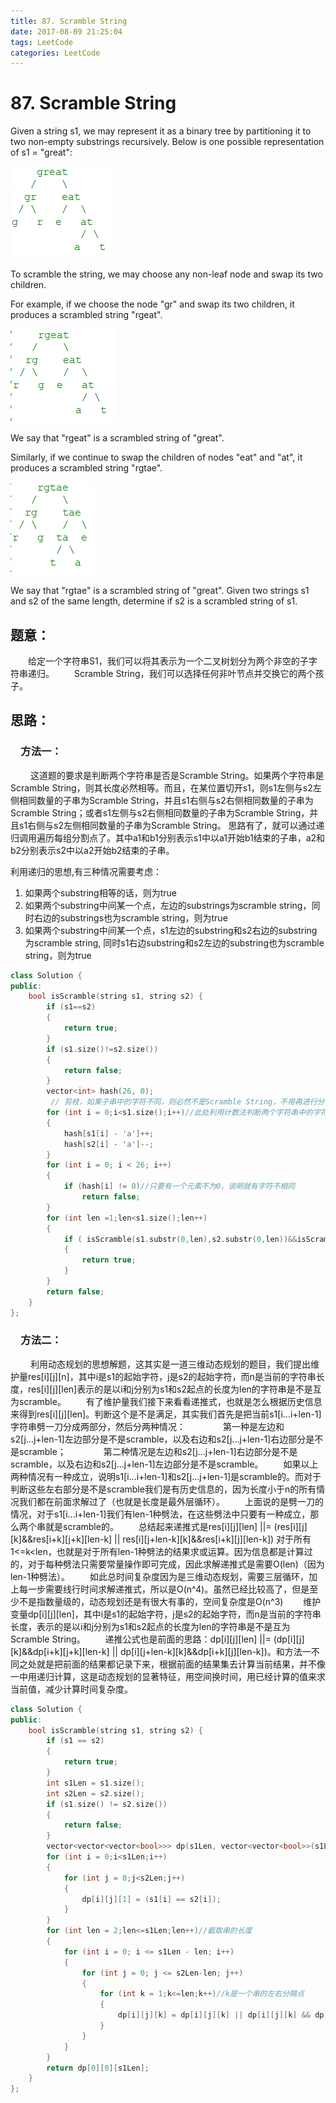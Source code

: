 ```yaml
---
title: 87. Scramble String
date: 2017-08-09 21:25:04
tags: LeetCode
categories: LeetCode
---
```


# 87. Scramble String

Given a string s1, we may represent it as a binary tree by partitioning it to two non-empty substrings recursively.
Below is one possible representation of s1 = "great":

![87-1-Scramble-String](/images/87-1-Scramble-String.png)

To scramble the string, we may choose any non-leaf node and swap its two children.

For example, if we choose the node "gr" and swap its two children, it produces a scrambled string "rgeat".

![87-2-Scramble-String](/images/87-2-Scramble-String.png)

We say that "rgeat" is a scrambled string of "great".

Similarly, if we continue to swap the children of nodes "eat" and "at", it produces a scrambled string "rgtae".

![87-3-Scramble-String](/images/87-3-Scramble-String.png)

We say that "rgtae" is a scrambled string of "great".
Given two strings s1 and s2 of the same length, determine if s2 is a scrambled string of s1. 

<!--more-->

## 题意：

　　给定一个字符串S1，我们可以将其表示为一个二叉树划分为两个非空的子字符串递归。
　　Scramble String，我们可以选择任何非叶节点并交换它的两个孩子。

## 思路：

###  　方法一：

　　 这道题的要求是判断两个字符串是否是Scramble String。如果两个字符串是Scramble String，则其长度必然相等。而且，在某位置切开s1，则s1左侧与s2左侧相同数量的子串为Scramble String，并且s1右侧与s2右侧相同数量的子串为Scramble String；或者s1左侧与s2右侧相同数量的子串为Scramble String，并且s1右侧与s2左侧相同数量的子串为Scramble String。
思路有了，就可以通过递归调用遍历每组分割点了。其中a1和b1分别表示s1中以a1开始b1结束的子串，a2和b2分别表示s2中以a2开始b2结束的子串。

利用递归的思想,有三种情况需要考虑：

1. 如果两个substring相等的话，则为true
2. 如果两个substring中间某一个点，左边的substrings为scramble string，同时右边的substrings也为scramble string，则为true
3. 如果两个substring中间某一个点，s1左边的substring和s2右边的substring为scramble string, 同时s1右边substring和s2左边的substring也为scramble string，则为true

```c++
class Solution {
public:
	bool isScramble(string s1, string s2) {
		if (s1==s2)
		{
			return true;
		}
		if (s1.size()!=s2.size())
		{
			return false;
		}
		vector<int> hash(26, 0);
         // 剪枝，如果子串中的字符不同，则必然不是Scramble String，不用再进行分割处理了
		for (int i = 0;i<s1.size();i++)//此处利用计数法判断两个字符串中的字符是否是都相等的
		{
			hash[s1[i] - 'a']++;
			hash[s2[i] - 'a']--;
		}	
		for (int i = 0; i < 26; i++)
		{
			if (hash[i] != 0)//只要有一个元素不为0，说明就有字符不相同
				return false;
		}
		for (int len =1;len<s1.size();len++)
		{
			if ( isScramble(s1.substr(0,len),s2.substr(0,len))&&isScramble(s1.substr(len),s2.substr(len)) || isScramble(s1.substr(0, len), s2.substr(s1.size()-len)) && isScramble(s1.substr(len), s2.substr(0,s1.size()-len))  )
			{
				return true;
			}
		}
		return false;
	}
};
```

###  　方法二：

　　  利用动态规划的思想解题，这其实是一道三维动态规划的题目，我们提出维护量res\[i]\[j]\[n]，其中i是s1的起始字符，j是s2的起始字符，而n是当前的字符串长度，res\[i]\[j]\[len]表示的是以i和j分别为s1和s2起点的长度为len的字符串是不是互为scramble。
　　有了维护量我们接下来看看递推式，也就是怎么根据历史信息来得到res\[i]\[j]\[len]。判断这个是不是满足，其实我们首先是把当前s1[i...i+len-1]字符串劈一刀分成两部分，然后分两种情况：
　　　　第一种是左边和s2[j...j+len-1]左边部分是不是scramble，以及右边和s2[j...j+len-1]右边部分是不是scramble；
　　　　第二种情况是左边和s2[j...j+len-1]右边部分是不是scramble，以及右边和s2[j...j+len-1]左边部分是不是scramble。
　　如果以上两种情况有一种成立，说明s1[i...i+len-1]和s2[j...j+len-1]是scramble的。而对于判断这些左右部分是不是scramble我们是有历史信息的，因为长度小于n的所有情况我们都在前面求解过了（也就是长度是最外层循环）。
　　上面说的是劈一刀的情况，对于s1[i...i+len-1]我们有len-1种劈法，在这些劈法中只要有一种成立，那么两个串就是scramble的。
　　总结起来递推式是res\[i]\[j]\[len]  ||= (res\[i]\[j]\[k]&&res\[i+k]\[j+k]\[len-k] || res\[i]\[j+len-k]\[k]&&res\[i+k]\[j]\[len-k]) 对于所有1<=k<len，也就是对于所有len-1种劈法的结果求或运算。因为信息都是计算过的，对于每种劈法只需要常量操作即可完成，因此求解递推式是需要O(len)（因为len-1种劈法）。
　　如此总时间复杂度因为是三维动态规划，需要三层循环，加上每一步需要线行时间求解递推式，所以是O(n^4)。虽然已经比较高了，但是至少不是指数量级的，动态规划还是有很大有事的，空间复杂度是O(n^3)
　　维护变量dp\[i]\[j]\[len]，其中i是s1的起始字符，j是s2的起始字符，而n是当前的字符串长度，表示的是以i和j分别为s1和s2起点的长度为len的字符串是不是互为Scramble String。
　　递推公式也是前面的思路：dp\[i]\[j]\[len] ||= (dp\[i]\[j]\[k]&&dp\[i+k]\[j+k]\[len-k] || dp\[i]\[j+len-k]\[k]&&dp\[i+k]\[j]\[len-k])。和方法一不同之处就是把前面的结果都记录下来，根据前面的结果集去计算当前结果，并不像一中用递归计算，这是动态规划的显著特征，用空间换时间，用已经计算的值来求当前值，减少计算时间复杂度。

```c++
class Solution {
public:
	bool isScramble(string s1, string s2) {
		if (s1 == s2)
		{
			return true;
		}
		int s1Len = s1.size();
		int s2Len = s2.size();
		if (s1.size() != s2.size())
		{
			return false;
		}
		vector<vector<vector<bool>>> dp(s1Len, vector<vector<bool>>(s1Len, vector<bool>(s1Len + 1, false)));
		for (int i = 0;i<s1Len;i++)
		{
			for (int j = 0;j<s2Len;j++)
			{
				dp[i][j][1] = (s1[i] == s2[i]);
			}
		}
		for (int len = 2;len<=s1Len;len++)//截取串的长度
		{
			for (int i = 0; i <= s1Len - len; i++)
			{
				for (int j = 0; j <= s2Len-len; j++)
				{
					for (int k = 1;k<=len;k++)//k是一个串的左右分隔点
					{
						dp[i][j][k] = dp[i][j][k] || dp[i][j][k] && dp[i + k][j + k][len-k] || dp[i][j + len - k][k] && dp[i + len - k][j][k];
					}
				}
			}
		}
		return dp[0][0][s1Len];
	}
};
```



